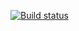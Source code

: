 [![Build status](https://ci.appveyor.com/api/projects/status/qcbtn5qkhotaavqx?svg=true)](https://ci.appveyor.com/project/Ilya-Erokhin/aqa-ci-1-1)
